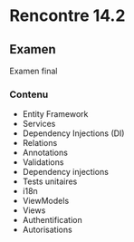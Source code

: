 # Rencontre 14.2

## Examen
Examen final

### Contenu
- Entity Framework
- Services
- Dependency Injections (DI)
- Relations
- Annotations
- Validations
- Dependency injections
- Tests unitaires
- i18n
- ViewModels
- Views
- Authentification
- Autorisations 
